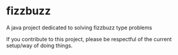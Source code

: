 fizzbuzz
========

A java project dedicated to solving fizzbuzz type problems

If you contribute to this project, please be respectful of the current setup/way of doing things.

